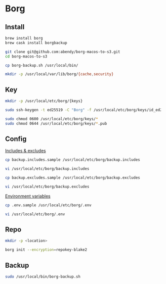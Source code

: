 # Borg

## Install

```sh
brew install borg
brew cask install borgbackup

git clone git@github.com:abendy/borg-macos-to-s3.git
cd borg-macos-to-s3

cp borg-backup.sh /usr/local/bin/

mkdir -p /usr/local/var/lib/borg/{cache,security}
```

## Key

```sh
mkdir -p /usr/local/etc/borg/{keys}

sudo ssh-keygen -t ed25519 -C "Borg" -f /usr/local/etc/borg/keys/id_ed25519

sudo chmod 0600 /usr/local/etc/borg/keys/*
sudo chmod 0644 /usr/local/etc/borg/keys/*.pub
```

## Config

[Includes & excludes](https://borgbackup.readthedocs.io/en/stable/usage/help.html#borg-help-patterns)

```sh
cp backup.includes.sample /usr/local/etc/borg/backup.includes

vi /usr/local/etc/borg/backup.includes

cp backup.excludes.sample /usr/local/etc/borg/backup.excludes

vi /usr/local/etc/borg/backup.excludes
```

[Environment variables](https://borgbackup.readthedocs.io/en/stable/usage/general.html#environment-variables)

```sh
cp .env.sample /usr/local/etc/borg/.env

vi /usr/local/etc/borg/.env
```

## Repo

```sh
mkdir -p <location>

borg init --encryption=repokey-blake2
```

## Backup

```sh
sudo /usr/local/bin/borg-backup.sh
```
